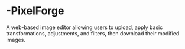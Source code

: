 # -PixelForge
A web-based image editor allowing users to upload, apply basic transformations, adjustments, and filters, then download their modified images.
